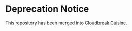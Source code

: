 # Deprecation Notice

This repository has been merged into [Cloudbreak Cuisine](https://github.com/josiahg/cloudbreak-cuisine).

